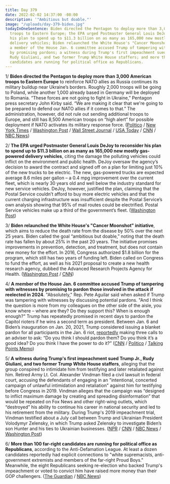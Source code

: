 ```yaml
---
title: Day 379
date: 2022-02-02 14:37:00 -08:00
description: '"Ambitious but doable."'
image: "/uploads/day-379-biden.jpg"
todayInOneSentence: Biden directed the Pentagon to deploy more than 3,000 American
  troops to Eastern Europe; the EPA urged Postmaster General Louis DeJoy to reconsider
  his plan to spend up to $11.3 billion on as many as 165,000 new mostly gas-powered
  delivery vehicles; Biden relaunched the White House's "Cancer Moonshot" initiative;
  a member of the House Jan. 6 committee accused Trump of tampering with witnesses
  by promising pardons; a witness during Trump's first impeachment sued Trump Jr.,
  Rudy Giuliani, and two former Trump White House staffers; and more than 100 far-right
  candidates are running for political office as Republicans.
---
```


1/ **Biden directed the Pentagon to deploy more than 3,000 American troops to Eastern Europe** to reinforce NATO allies as Russia continues its military buildup near Ukraine’s borders. Roughly 2,000 troops will be going to Poland, while another 1,000 already based in Germany will be deployed to Romania. “These forces are not going to fight in Ukraine,” Pentagon press secretary John Kirby said. “We are making it clear that we're going to be prepared to defend our NATO allies if it comes to that.” The administration, however, did not rule out sending additional troops to Europe, and still has 8,500 American troops on “high alert” for possible deployment if NATO activates its military response force. ([Politico](https://www.politico.com/news/2022/02/02/biden-troops-europe-ukraine-tensions-00004630) / [New York Times](https://www.nytimes.com/live/2022/02/02/world/ukraine-russia-news#us-troops-will-be-deployed-to-nato-allies-in-eastern-europe) / [Washington Post](https://www.washingtonpost.com/world/2022/02/02/ukraine-russia-putin-military-nato/) / [Wall Street Journal](https://www.wsj.com/articles/u-s-orders-3-000-troops-to-bolster-european-allies-in-russia-ukraine-crisis-11643810404) / [USA Today](https://www.usatoday.com/story/news/politics/2022/02/02/russia-ukraine-conflict-pentagon-deploy-3-000-troops-europe/9313094002/) / [CNN](https://www.cnn.com/2022/02/02/politics/us-troops-europe-russia/index.html) / [NBC News](https://www.nbcnews.com/politics/white-house/biden-deploy-troops-eastern-europe-amid-ukraine-standoff-n1288408))

2/ **The EPA urged Postmaster General Louis DeJoy to reconsider his plan to spend up to $11.3 billion on as many as 165,000 new mostly gas-powered delivery vehicles**, citing the damage the polluting vehicles could inflict on the environment and public health. DeJoy oversaw the agency’s decision to award the contract and signed off on a plan for limiting just 10% of the new trucks to be electric. The new, gas-powered trucks are expected average 8.6 miles per gallon – a 0.4 mpg improvement over the current fleet, which is nearly 30 years old and well below the industry standard for new service vehicles. DeJoy, however, justified the plan, claiming that the Postal Service couldn’t afford to buy more electric vehicles and that the current charging infrastructure was insufficient despite the Postal Service’s own analysis showing that 95% of mail routes could be electrified. Postal Service vehicles make up a third of the government’s fleet. ([Washington Post](https://www.washingtonpost.com/climate-environment/2022/02/02/usps-trucks-epa-climate-change/))

3/ **Biden relaunched the White House's "Cancer Moonshot" initiative**, which aims to reduce the death rate from the disease by 50% over the next 25 years. Biden called the goal “ambitious but doable,” noting that the death rate has fallen by about 25% in the past 20 years. The initiative promises improvements in prevention, detection, and treatment, but does not contain new money for the effort. In 2016, Congress authorized $1.8 billion for the program, which still has two years of funding left. Biden called on Congress to fund the effort, as well as his 2021 proposal to create a new health research agency, dubbed the Advanced Research Projects Agency for Health. ([Washington Post](https://www.washingtonpost.com/health/2022/02/02/biden-cancer-moonshot-renewal/) / [CNN](https://www.cnn.com/2022/02/02/politics/cancer-moonshot-initiative-white-house-biden/index.html))

4/ **A member of the House Jan. 6 committee accused Trump of tampering with witnesses by promising to pardon those involved in the attack if reelected in 2024**. "Absolutely," Rep. Pete Aguilar said when asked if Trump was tampering with witnesses by discussing potential pardons. "And I think the question is more from my colleagues on the other side of the aisle, you know where – where are they? Do they support this? When is enough enough?" Trump has repeatedly promised in recent days to pardon the Capitol rioters if he wins a second term as president. Between Jan. 6 and Biden’s inauguration on Jan. 20, 2021, Trump considered issuing a blanket pardon for all participants in the Jan. 6 riot, [reportedly](https://www.politico.com/news/2022/02/02/trump-considered-blanket-pardons-for-jan-6-rioters-before-he-left-office-00004738) making three calls to an adviser to ask: “Do you think I should pardon them? Do you think it’s a good idea? Do you think I have the power to do it?” ([CNN](https://www.cnn.com/2022/02/02/politics/pete-aguilar-trump-january-6-pardons-cnntv/index.html) / [Politico](https://www.politico.com/news/2022/02/02/jan-6-committee-trump-witnesses-00004559) / [Talking Points Memo](https://talkingpointsmemo.com/news/trump-absolutely-witness-tampering-insurrectionists-pardons-jan-6-committee-pete-aguilar))

5/ **A witness during Trump's first impeachment sued Trump Jr., Rudy Giuliani, and two former Trump White House staffers**, alleging that the group conspired to intimidate him from testifying and later retaliated against him. Retired Army Lt. Col. Alexander Vindman filed a civil lawsuit in federal court, accusing the defendants of engaging in an "intentional, concerted campaign of unlawful intimidation and retaliation" against him for testifying before Congress in 2019. Vindman alleges that the campaign was “designed to inflict maximum damage by creating and spreading disinformation” that would be repeated on Fox News and other right-wing outlets, which “destroyed” his ability to continue his career in national security and led to his retirement from the military. During Trump's 2019 impeachment trial, Vindman testified about a July call between Trump and Ukrainian President Volodymyr Zelensky, in which Trump asked Zelensky to investigate Biden’s son Hunter and his ties to Ukrainian businesses. ([NPR](https://www.npr.org/2022/02/02/1077626487/alexander-vindman-sues-rudy-guiliani-trump-jr-impeachment) / [CNN](https://www.cnn.com/2022/02/02/politics/alexander-vindman-donald-trump-rudy-giuliani-ukraine-impeachment/index.html) / [NBC News](https://www.nbcnews.com/politics/donald-trump/impeachment-witness-vindman-sues-trump-s-son-top-allies-over-n1288425) / [Washington Post](https://www.washingtonpost.com/politics/2022/02/02/alexander-vindman-sues-trump-jr-giuliani-retaliation-over-first-trump-impeachment-trial/))

6/ **More than 100 far-right candidates are running for political office as Republicans**, according to the Anti-Defamation League. At least a dozen candidates reportedly had explicit connections to "white supremacists, anti-government extremists and members of the far-right Proud Boys." Meanwhile, the eight Republicans seeking re-election who backed Trump's impeachment or voted to convict him have raised more money than their GOP challengers. ([The Guardian](https://www.theguardian.com/world/2022/feb/02/republicans-100-far-right-candidates-2022) / [NBC News](https://www.nbcnews.com/politics/elections/republicans-impeached-trump-outpace-challengers-latest-fundraising-hau-rcna14496))